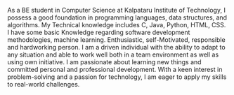 As a BE student in Computer Science at Kalpataru Institute of Technology, I possess a good foundation in programming languages, data structures, and algorithms. 
My Technical knowledge includes  C, Java, Python, HTML, CSS. I have some basic Knowledge regarding software development methodologies, machine learning. 
Enthusiastic, self-Motivated, responsible and hardworking person. I am a driven individual with the ability to adapt to any situation and able to work well both in a team environment as well as using own initiative. 
I am passionate about learning new things and committed personal and professional development. With a keen interest in problem-solving and a passion for technology, I am eager to apply my skills to real-world challenges.


